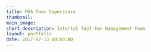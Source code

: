```yaml
---
title: PGA Tour Superstore
thumbnail:
main_image:
short_description: Intertal Tool For Management Team
layout: portfolio
date: 2017-07-13 00:00:00
---
```



